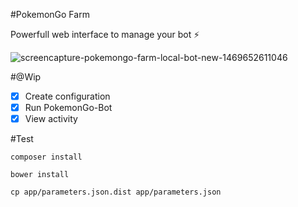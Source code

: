 
#PokemonGo Farm

Powerfull web interface to manage your bot ⚡️

![screencapture-pokemongo-farm-local-bot-new-1469652611046](https://cloud.githubusercontent.com/assets/5167596/17191933/b0a86d56-544c-11e6-8b81-eefeb5b3eecf.png)

#@Wip

- [x] Create configuration
- [x] Run PokemonGo-Bot
- [x] View activity

#Test 

`composer install`

`bower install`

`cp app/parameters.json.dist app/parameters.json`